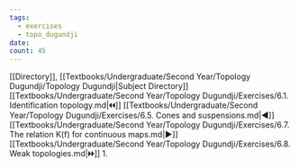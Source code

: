 ```yaml
---
tags:
  - exercises
  - topo_dugundji
date: 
count: 45
---
```

[[Directory]], [[Textbooks/Undergraduate/Second Year/Topology Dugundji/Topology Dugundji|Subject Directory]]
[[Textbooks/Undergraduate/Second Year/Topology Dugundji/Exercises/6.1. Identification topology.md|🞀🞀]] [[Textbooks/Undergraduate/Second Year/Topology Dugundji/Exercises/6.5. Cones and suspensions.md|◀]] [[Textbooks/Undergraduate/Second Year/Topology Dugundji/Exercises/6.7. The relation K(f) for continuous maps.md|▶]] [[Textbooks/Undergraduate/Second Year/Topology Dugundji/Exercises/6.8. Weak topologies.md|🞂🞂]]
1. 